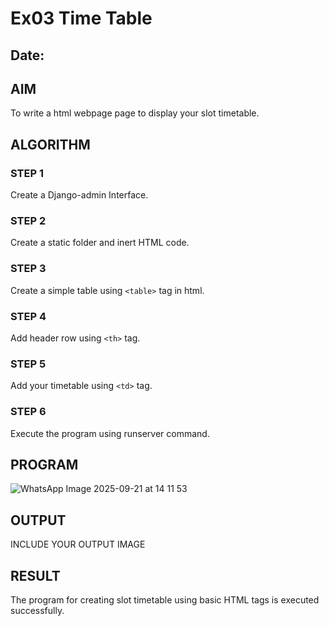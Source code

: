 # Ex03 Time Table
## Date:

## AIM
To write a html webpage page to display your slot timetable.

## ALGORITHM
### STEP 1
Create a Django-admin Interface.

### STEP 2
Create a static folder and inert HTML code.

### STEP 3
Create a simple table using ```<table>``` tag in html.

### STEP 4
Add header row using ```<th>``` tag.

### STEP 5
Add your timetable using ```<td>``` tag.

### STEP 6
Execute the program using runserver command.

## PROGRAM

![WhatsApp Image 2025-09-21 at 14 11 53](https://github.com/user-attachments/assets/0c1b82c2-d1c3-4380-aafa-29508f68d5f8)

## OUTPUT

INCLUDE YOUR OUTPUT IMAGE

## RESULT
The program for creating slot timetable using basic HTML tags is executed successfully.
